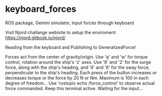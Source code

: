 # keyboard_forces
ROS package, Gemini simulator, Input forces through keyboard

Visit Njord challange webisite to setup the enviroment: https://njord.gitbook.io/njord/

Reading from the keyboard and Publishing to GeneralizedForce!

Forces act from the center of gravity/origin. 
Use 'q' and 'w' for torque control, rotation around the ship's 'z' axes.
Use '8' and '2' for the surge force, along with the ship's heading, and '4' and '6' for the sway force,
perpendicular to the ship's heading.
Each press of the button increases or decreases torque or the force by 20 N or Nm.
Maximum is 100 in each degree of freedom...
Use 'rostopic echo /force_control' to observe actual force commanded.
Keep this terminal active. Waiting for the input...
